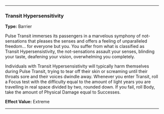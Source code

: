 ___
### Transit Hypersensitivity
__Type:__ Barrier

Pulse Transit immerses its passengers in a marvelous symphony of not-sensations that pleases the senses and offers a feeling of unparalleled freedom... for everyone but you. You suffer from what is classified as Transit Hypersensistivity, the not-sensations assault your senses, blinding your taste, deafening your vision, overwhelming you completely.

Individuals with Transit Hypersensistivity will typically harm themselves during Pulse Transit, trying to tear off their skin or screaming until their throats sore and their voices dwindle away. Whenever you enter Transit, roll a Focus test with the difficulty equal to the amount of light years you are travelling in real space divided by two, rounded down.
If you fail, roll Body, take the amount of Physical Damage equal to Successes.

__Effect Value:__ Extreme

___